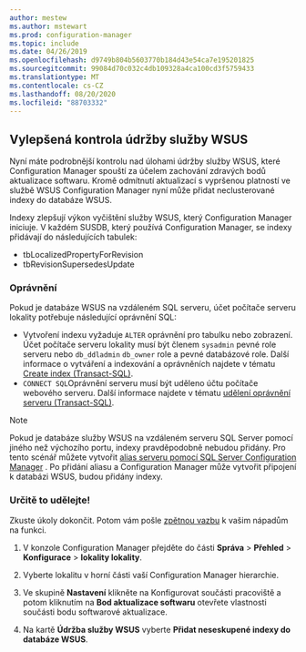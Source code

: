 ```yaml
---
author: mestew
ms.author: mstewart
ms.prod: configuration-manager
ms.topic: include
ms.date: 04/26/2019
ms.openlocfilehash: d9749b804b5603770b184d43e54ca7e195201825
ms.sourcegitcommit: 99084d70c032c4db109328a4ca100cd3f5759433
ms.translationtype: MT
ms.contentlocale: cs-CZ
ms.lasthandoff: 08/20/2020
ms.locfileid: "88703332"
---
```

## <a name="improved-control-over-wsus-maintenance"></a>Vylepšená kontrola údržby služby WSUS
<!--41101009-->

Nyní máte podrobnější kontrolu nad úlohami údržby služby WSUS, které Configuration Manager spouští za účelem zachování zdravých bodů aktualizace softwaru. Kromě odmítnutí aktualizací s vypršenou platností ve službě WSUS Configuration Manager nyní může přidat neclusterované indexy do databáze WSUS. 

Indexy zlepšují výkon vyčištění služby WSUS, který Configuration Manager iniciuje. V každém SUSDB, který používá Configuration Manager, se indexy přidávají do následujících tabulek:

- tbLocalizedPropertyForRevision
- tbRevisionSupersedesUpdate

### <a name="permissions"></a>Oprávnění

Pokud je databáze WSUS na vzdáleném SQL serveru, účet počítače serveru lokality potřebuje následující oprávnění SQL:

- Vytvoření indexu vyžaduje `ALTER` oprávnění pro tabulku nebo zobrazení. Účet počítače serveru lokality musí být členem `sysadmin` pevné role serveru nebo `db_ddladmin` `db_owner` role a pevné databázové role. Další informace o vytváření a indexování a oprávněních najdete v tématu [Create index (Transact-SQL)](/sql/t-sql/statements/create-index-transact-sql?view=sql-server-2017#permissions).
- `CONNECT SQL`Oprávnění serveru musí být uděleno účtu počítače webového serveru. Další informace najdete v tématu [udělení oprávnění serveru (Transact-SQL)](/sql/t-sql/statements/grant-server-permissions-transact-sql?view=sql-server-2017).

> [!NOTE]  
>  Pokud je databáze služby WSUS na vzdáleném serveru SQL Server pomocí jiného než výchozího portu, indexy pravděpodobně nebudou přidány. Pro tento scénář můžete vytvořit [alias serveru pomocí SQL Server Configuration Manager](/sql/database-engine/configure-windows/create-or-delete-a-server-alias-for-use-by-a-client?view=sql-server-2017) . Po přidání aliasu a Configuration Manager může vytvořit připojení k databázi WSUS, budou přidány indexy. 

### <a name="try-it-out"></a>Určitě to udělejte!

Zkuste úkoly dokončit. Potom vám pošle [zpětnou vazbu](../../../../understand/find-help.md#product-feedback) k vašim nápadům na funkci.

1. V konzole Configuration Manager přejděte do části **Správa**  >  **Přehled**  >  **Konfigurace**  >  **lokality lokality**.

2. Vyberte lokalitu v horní části vaší Configuration Manager hierarchie.

3. Ve skupině **Nastavení** klikněte na Konfigurovat součásti pracoviště a potom kliknutím na **Bod aktualizace softwaru** otevřete vlastnosti součásti bodu softwarové aktualizace.

4. Na kartě **Údržba služby WSUS** vyberte **Přidat neseskupené indexy do databáze WSUS**.